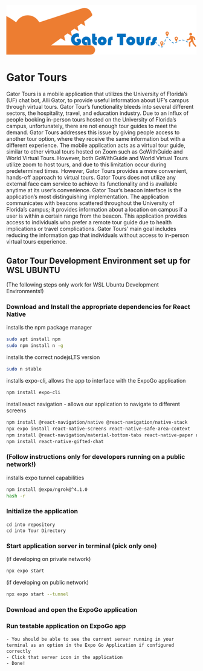 ![Gator Tour Logo](https://github.com/fianaVickers/Gator-Tours/blob/RestructureRepo/Tour/images/Logo.png)
# Gator Tours
Gator Tours is a mobile application that utilizes the University of Florida’s (UF) chat bot, Alli Gator, to provide useful information about UF’s campus through virtual tours. Gator Tour’s functionality bleeds into several different sectors, the hospitality, travel, and education industry. Due to an influx of people booking in-person tours hosted on the University of Florida’s campus, unfortunately, there are not enough tour guides to meet the demand. Gator Tours addresses this issue by giving people access to another tour option, where they receive the same information but with a different experience. 
The mobile application acts as a virtual tour guide, similar to other virtual tours hosted on Zoom such as GoWithGuide and World Virtual Tours. However, both GoWithGuide and World Virtual Tours utilize zoom to host tours, and due to this limitation occur during predetermined times. However, Gator Tours provides a more convenient, hands-off approach to virtual tours. Gator Tours does not utilize any external face cam service to achieve its functionality and is available anytime at its user’s convenience. Gator Tour’s beacon interface is the application’s most distinguishing implementation. The application communicates with beacons scattered throughout the University of Florida’s campus; it provides information about a location on campus if a user is within a certain range from the beacon. 
This application provides access to individuals who prefer a remote tour guide due to health implications or travel complications. Gator Tours’ main goal includes reducing the information gap that individuals without access to in-person virtual tours experience.

## Gator Tour Development Environment set up for WSL UBUNTU
(The following steps only work for WSL Ubuntu Development Environments!)

### Download and Install the appropriate dependencies for React Native
installs the npm package manager
```bash
sudo apt install npm
sudo npm install n -g 
```
installs the correct nodejsLTS version 
```bash
sudo n stable
```    
installs expo-cli, allows the app to interface with the ExpoGo application
```bash
npm install expo-cli
```   
install react navigation - allows our application to navigate to different screens 
```bash
npm install @react-navigation/native @react-navigation/native-stack
npx expo install react-native-screens react-native-safe-area-context
npm install @react-navigation/material-bottom-tabs react-native-paper react-native-vector-icons
npm install react-native-gifted-chat
``` 

### (Follow instructions only for developers running on a public network!)
installs expo tunnel capabilities
```bash
npm install @expo/ngrok@^4.1.0
hash -r
```   
### Initialize the application 
    cd into repository
    cd into Tour Directory 

### Start application server in terminal (pick only one)

(if developing on private network)
```bash
npx expo start
```  
(if developing on public network)
```bash
npx expo start --tunnel
```  
### Download and open the ExpoGo application 

### Run testable application on ExpoGo app
    - You should be able to see the current server running in your terminal as an option in the Expo Go Application if configured correctly 
    - Click that server icon in the application 
    - Done! 

